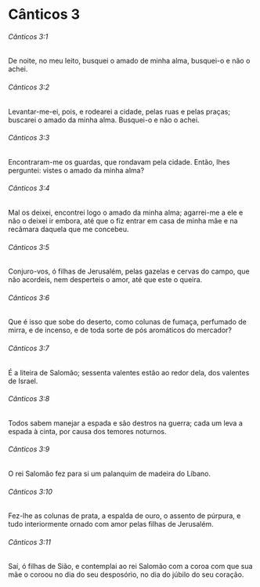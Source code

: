 # Cânticos 3

###### Cânticos 3:1

De noite, no meu leito, busquei o amado de minha alma, busquei-o e não o achei.

###### Cânticos 3:2

Levantar-me-ei, pois, e rodearei a cidade, pelas ruas e pelas praças; buscarei o amado da minha alma. Busquei-o e não o achei.

###### Cânticos 3:3

Encontraram-me os guardas, que rondavam pela cidade. Então, lhes perguntei: vistes o amado da minha alma?

###### Cânticos 3:4

Mal os deixei, encontrei logo o amado da minha alma; agarrei-me a ele e não o deixei ir embora, até que o fiz entrar em casa de minha mãe e na recâmara daquela que me concebeu.

###### Cânticos 3:5

Conjuro-vos, ó filhas de Jerusalém, pelas gazelas e cervas do campo, que não acordeis, nem desperteis o amor, até que este o queira.

###### Cânticos 3:6

Que é isso que sobe do deserto, como colunas de fumaça, perfumado de mirra, e de incenso, e de toda sorte de pós aromáticos do mercador?

###### Cânticos 3:7

É a liteira de Salomão; sessenta valentes estão ao redor dela, dos valentes de Israel.

###### Cânticos 3:8

Todos sabem manejar a espada e são destros na guerra; cada um leva a espada à cinta, por causa dos temores noturnos.

###### Cânticos 3:9

O rei Salomão fez para si um palanquim de madeira do Líbano.

###### Cânticos 3:10

Fez-lhe as colunas de prata, a espalda de ouro, o assento de púrpura, e tudo interiormente ornado com amor pelas filhas de Jerusalém.

###### Cânticos 3:11

Saí, ó filhas de Sião, e contemplai ao rei Salomão com a coroa com que sua mãe o coroou no dia do seu desposório, no dia do júbilo do seu coração.

